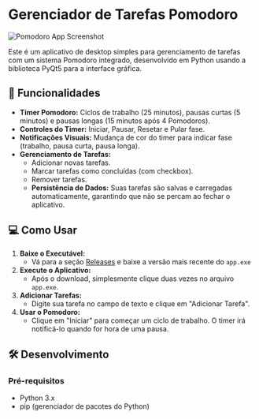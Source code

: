 # Gerenciador de Tarefas Pomodoro

![Pomodoro App Screenshot](https://via.placeholder.com/600x400?text=Adicione+aqui+um+screenshot+do+seu+app)

Este é um aplicativo de desktop simples para gerenciamento de tarefas com um sistema Pomodoro integrado, desenvolvido em Python usando a biblioteca PyQt5 para a interface gráfica.

## 🚀 Funcionalidades

* **Timer Pomodoro:** Ciclos de trabalho (25 minutos), pausas curtas (5 minutos) e pausas longas (15 minutos após 4 Pomodoros).
* **Controles do Timer:** Iniciar, Pausar, Resetar e Pular fase.
* **Notificações Visuais:** Mudança de cor do timer para indicar fase (trabalho, pausa curta, pausa longa).
* **Gerenciamento de Tarefas:**
    * Adicionar novas tarefas.
    * Marcar tarefas como concluídas (com checkbox).
    * Remover tarefas.
    * **Persistência de Dados:** Suas tarefas são salvas e carregadas automaticamente, garantindo que não se percam ao fechar o aplicativo.

## 💻 Como Usar

1.  **Baixe o Executável:**
    * Vá para a seção [Releases](https://github.com/andreaves448/Gerenciador-Pomodoro/releases)  e baixe a versão mais recente do `app.exe`
2.  **Execute o Aplicativo:**
    * Após o download, simplesmente clique duas vezes no arquivo `app.exe`.
3.  **Adicionar Tarefas:**
    * Digite sua tarefa no campo de texto e clique em "Adicionar Tarefa".
4.  **Usar o Pomodoro:**
    * Clique em "Iniciar" para começar um ciclo de trabalho. O timer irá notificá-lo quando for hora de uma pausa.

## 🛠️ Desenvolvimento

### Pré-requisitos

* Python 3.x
* pip (gerenciador de pacotes do Python)

